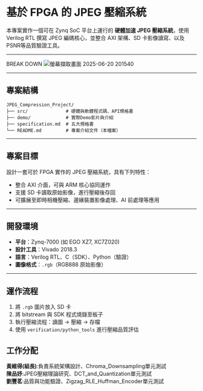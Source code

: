 

# 基於 FPGA 的 JPEG 壓縮系統

本專案實作一個可在 Zynq SoC 平台上運行的 **硬體加速 JPEG 壓縮系統**，使用 Verilog RTL 撰寫 JPEG 編碼核心，並整合 AXI 架構、SD 卡影像讀寫、以及 PSNR等品質驗證工具。

---
BREAK DOWN
![螢幕擷取畫面 2025-06-20 201540](https://github.com/user-attachments/assets/8a93c548-5285-4dfe-909a-55bb45f8eb58)


---

## 專案結構

```
JPEG_Compression_Project/
├── src/              # 硬體與軟體程式碼、API規格書
├── demo/             # 實際Demo影片與介紹
├── specification.md  # 五大規格書
└── README.md         # 專案介紹文件（本檔案）
```


---

## 專案目標

設計一套可於 FPGA 實作的 JPEG 壓縮系統，具有下列特性：

* 整合 AXI 介面，可與 ARM 核心協同運作
* 支援 SD 卡讀取原始影像，進行壓縮後存回
* 可擴展至即時相機壓縮、邊緣裝置影像處理、AI 前處理等應用

---

## 開發環境

* **平台**：Zynq-7000 (如 EGO XZ7, XC7Z020)
* **設計工具**：Vivado 2018.3
* **語言**：Verilog RTL、C（SDK）、Python（驗證）
* **圖像格式**：`.rgb`（RGB888 原始影像）

---

## 運作流程

1. 將 `.rgb` 圖片放入 SD 卡
2. 將 bitstream 與 SDK 程式燒錄至板子
3. 執行壓縮流程：讀圖 → 壓縮 → 存檔
4. 使用 `verification/python_tools` 進行壓縮品質評估

## 工作分配

**黃維得(組長)**:負責系統架構設計、Chroma_Downsampling單元測試  
**陳品妤**:JPEG壓縮理論研究、DCT_and_Quantization單元測試  
**劉豐茗**:品質與功能驗證、Zigzag_RLE_Huffman_Encoder單元測試  

